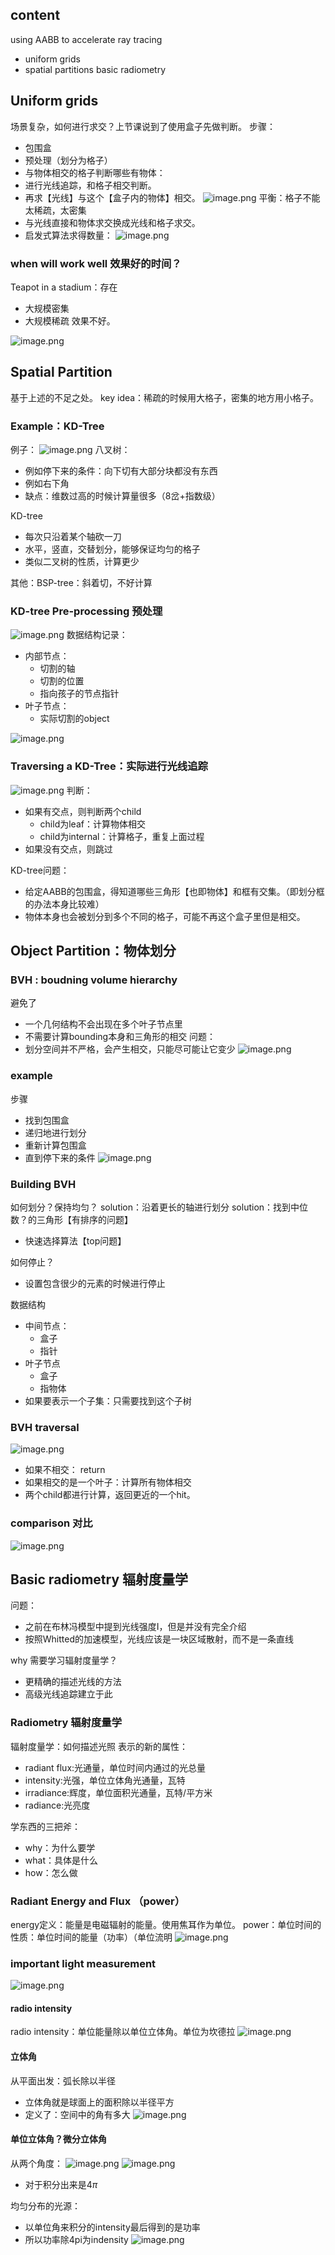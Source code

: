 ## content
using AABB to accelerate ray tracing
- uniform grids
- spatial partitions
basic radiometry

## Uniform grids
场景复杂，如何进行求交？上节课说到了使用盒子先做判断。
步骤：
- 包围盒
- 预处理（划分为格子）
- 与物体相交的格子判断哪些有物体：
- 进行光线追踪，和格子相交判断。
- 再求【光线】与这个【盒子内的物体】相交。
![image.png](https://picbed-1305808788.cos.ap-chengdu.myqcloud.com/img/20241104215001.png)
平衡：格子不能太稀疏，太密集
- 与光线直接和物体求交换成光线和格子求交。
- 启发式算法求得数量：
![image.png](https://picbed-1305808788.cos.ap-chengdu.myqcloud.com/img/20241104215228.png)
### when will work well 效果好的时间？
Teapot in a stadium：存在
- 大规模密集
- 大规模稀疏
效果不好。

![image.png](https://picbed-1305808788.cos.ap-chengdu.myqcloud.com/img/20241104215437.png)

## Spatial Partition
基于上述的不足之处。
key idea：稀疏的时候用大格子，密集的地方用小格子。
### Example：KD-Tree
例子：
![image.png](https://picbed-1305808788.cos.ap-chengdu.myqcloud.com/img/20241104215650.png)
八叉树：
- 例如停下来的条件：向下切有大部分块都没有东西
- 例如右下角
- 缺点：维数过高的时候计算量很多（8岔+指数级）

KD-tree
- 每次只沿着某个轴砍一刀
- 水平，竖直，交替划分，能够保证均匀的格子
- 类似二叉树的性质，计算更少

其他：BSP-tree：斜着切，不好计算

### KD-tree Pre-processing 预处理

![image.png](https://picbed-1305808788.cos.ap-chengdu.myqcloud.com/img/20241104220236.png)
数据结构记录：
- 内部节点：
	- 切割的轴
	- 切割的位置
	- 指向孩子的节点指针
- 叶子节点：
	- 实际切割的object

![image.png](https://picbed-1305808788.cos.ap-chengdu.myqcloud.com/img/20241104220421.png)

### Traversing a KD-Tree：实际进行光线追踪

![image.png](https://picbed-1305808788.cos.ap-chengdu.myqcloud.com/img/20241104220851.png)
判断：
- 如果有交点，则判断两个child
	- child为leaf：计算物体相交
	- child为internal：计算格子，重复上面过程
- 如果没有交点，则跳过

KD-tree问题：
- 给定AABB的包围盒，得知道哪些三角形【也即物体】和框有交集。（即划分框的办法本身比较难）
- 物体本身也会被划分到多个不同的格子，可能不再这个盒子里但是相交。
## Object Partition：物体划分
### BVH : boudning volume hierarchy
避免了
- 一个几何结构不会出现在多个叶子节点里
- 不需要计算bounding本身和三角形的相交
问题：
- 划分空间并不严格，会产生相交，只能尽可能让它变少
![image.png](https://picbed-1305808788.cos.ap-chengdu.myqcloud.com/img/20241104221827.png)
### example
步骤
- 找到包围盒
- 递归地进行划分
- 重新计算包围盒
- 直到停下来的条件
![image.png](https://picbed-1305808788.cos.ap-chengdu.myqcloud.com/img/20241104221926.png)

### Building BVH
如何划分？保持均匀？
solution：沿着更长的轴进行划分
solution：找到中位数？的三角形【有排序的问题】
- 快速选择算法【top问题】

如何停止？
- 设置包含很少的元素的时候进行停止

数据结构
- 中间节点：
	- 盒子
	- 指针
- 叶子节点
	- 盒子
	- 指物体
- 如果要表示一个子集：只需要找到这个子树

### BVH traversal

![image.png](https://picbed-1305808788.cos.ap-chengdu.myqcloud.com/img/20241104222756.png)
- 如果不相交： return
- 如果相交的是一个叶子：计算所有物体相交
- 两个child都进行计算，返回更近的一个hit。

### comparison 对比

![image.png](https://picbed-1305808788.cos.ap-chengdu.myqcloud.com/img/20241104223119.png)

## Basic radiometry 辐射度量学
问题：
- 之前在布林冯模型中提到光线强度I，但是并没有完全介绍
- 按照Whitted的加速模型，光线应该是一块区域散射，而不是一条直线

why 需要学习辐射度量学？
- 更精确的描述光线的方法
- 高级光线追踪建立于此

### Radiometry 辐射度量学
辐射度量学：如何描述光照
表示的新的属性：
- radiant flux:光通量，单位时间内通过的光总量
- intensity:光强，单位立体角光通量，瓦特
- irradiance:辉度，单位面积光通量，瓦特/平方米
- radiance:光亮度

学东西的三把斧：
- why：为什么要学
- what：具体是什么
- how：怎么做

### Radiant Energy and Flux （power）
energy定义：能量是电磁辐射的能量。使用焦耳作为单位。
power：单位时间的性质：单位时间的能量（功率）（单位流明
![image.png](https://picbed-1305808788.cos.ap-chengdu.myqcloud.com/img/20241106213007.png)

### important light measurement


![image.png](https://picbed-1305808788.cos.ap-chengdu.myqcloud.com/img/20241106213240.png)

#### radio intensity
radio intensity：单位能量除以单位立体角。单位为坎德拉
![image.png](https://picbed-1305808788.cos.ap-chengdu.myqcloud.com/img/20241106213425.png)
#### 立体角
从平面出发：弧长除以半径
- 立体角就是球面上的面积除以半径平方
- 定义了：空间中的角有多大
![image.png](https://picbed-1305808788.cos.ap-chengdu.myqcloud.com/img/20241106213638.png)
#### 单位立体角？微分立体角
从两个角度：
![image.png](https://picbed-1305808788.cos.ap-chengdu.myqcloud.com/img/20241106213852.png)
![image.png](https://picbed-1305808788.cos.ap-chengdu.myqcloud.com/img/20241106213943.png)
- 对于积分出来是$4\pi$

均匀分布的光源：
- 以单位角来积分的intensity最后得到的是功率
- 所以功率除4pi为indensity
![image.png](https://picbed-1305808788.cos.ap-chengdu.myqcloud.com/img/20241106214208.png)

